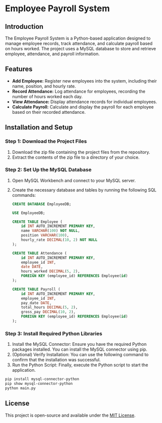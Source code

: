 # Employee Payroll System

## Introduction

The Employee Payroll System is a Python-based application designed to manage employee records, track attendance, and calculate payroll based on hours worked. The project uses a MySQL database to store and retrieve employee, attendance, and payroll information.

## Features

- **Add Employee:** Register new employees into the system, including their name, position, and hourly rate.
- **Record Attendance:** Log attendance for employees, recording the number of hours worked each day.
- **View Attendance:** Display attendance records for individual employees.
- **Calculate Payroll:** Calculate and display the payroll for each employee based on their recorded attendance.

## Installation and Setup

### Step 1: Download the Project Files

1. Download the zip file containing the project files from the repository.
2. Extract the contents of the zip file to a directory of your choice.

### Step 2: Set Up the MySQL Database

1. Open MySQL Workbench and connect to your MySQL server.
2. Create the necessary database and tables by running the following SQL commands:

    ```sql
    CREATE DATABASE EmployeeDB;

    USE EmployeeDB;

    CREATE TABLE Employee (
        id INT AUTO_INCREMENT PRIMARY KEY,
        name VARCHAR(100) NOT NULL,
        position VARCHAR(100),
        hourly_rate DECIMAL(10, 2) NOT NULL
    );

    CREATE TABLE Attendance (
        id INT AUTO_INCREMENT PRIMARY KEY,
        employee_id INT,
        date DATE,
        hours_worked DECIMAL(5, 2),
        FOREIGN KEY (employee_id) REFERENCES Employee(id)
    );

    CREATE TABLE Payroll (
        id INT AUTO_INCREMENT PRIMARY KEY,
        employee_id INT,
        pay_date DATE,
        total_hours DECIMAL(5, 2),
        gross_pay DECIMAL(10, 2),
        FOREIGN KEY (employee_id) REFERENCES Employee(id)
    );
    ```

### Step 3: Install Required Python Libraries

1. Install the MySQL Connector: Ensure you have the required Python packages installed. You can install the MySQL connector using pip.
2. (Optional) Verify Installation: You can use the following command to confirm that the installation was successful.
3. Run the Python Script: Finally, execute the Python script to start the application.

```bash
pip install mysql-connector-python
pip show mysql-connector-python
python main.py
```
## License

This project is open-source and available under the [MIT License](LICENSE).
